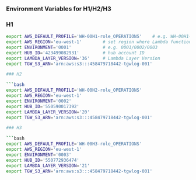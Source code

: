 ### Environment Variables for H1/H2/H3

### H1
```bash
export AWS_DEFAULT_PROFILE='WH-00H1-role_OPERATIONS'    # e.g. WH-00H1-role_OPERATIONS
export AWS_REGION='eu-west-1'        # set region where Lambda function to be created
export ENVIRONMENT='0001'            # e.g. 0001/0002/0003
export HUB_ID='423499082931'         # hub account ID
export LAMBDA_LAYER_VERSION='36'     # Lambda Layer Version
export TGW_S3_ARN='arn:aws:s3:::458479718442-tgwlog-001'

### H2

```bash
export AWS_DEFAULT_PROFILE='WH-00H2-role_OPERATIONS'    
export AWS_REGION='eu-west-1'        
export ENVIRONMENT='0002'            
export HUB_ID='550590017392'         
export LAMBDA_LAYER_VERSION='20'     
export TGW_S3_ARN='arn:aws:s3:::458479718442-tgwlog-001'

### H3

```bash
export AWS_DEFAULT_PROFILE='WH-00H3-role_OPERATIONS'    
export AWS_REGION='eu-west-1'        
export ENVIRONMENT='0003'            
export HUB_ID='550772936474'         
export LAMBDA_LAYER_VERSION='21'     
export TGW_S3_ARN='arn:aws:s3:::458479718442-tgwlog-001'